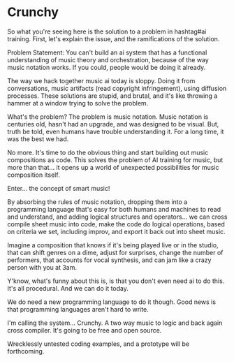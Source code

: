 # Crunchy
So what you're seeing here is the solution to a problem in hashtag#ai training.
First, let's explain the issue, and the ramifications of the solution.

Problem Statement: You can't build an ai system that has a functional understanding of music theory and orchestration, because of the way music notation works. If you could, people would be doing it already. 

The way we hack together music ai today is sloppy. Doing it from conversations, music artifacts (read copyright infringement), using diffusion processes. These solutions are stupid, and brutal, and it's like throwing a hammer at a window trying to solve the problem.

What's the problem? The problem is music notation. Music notation is centuries old, hasn't had an upgrade, and was designed to be visual. But, truth be told, even humans have trouble understanding it. For a long time, it was the best we had.

No more. It's time to do the obvious thing and start building out music compositions as code. This solves the problem of AI training for music, but more than that... it opens up a world of unexpected possibilities for music composition itself.

Enter... the concept of smart music!

By absorbing the rules of music notation, dropping them into a programming language that's easy for both humans and machines to read and understand, and adding logical structures and operators... we can cross compile sheet music into code, make the code do logical operations, based on criteria we set, including improv, and export it back out into sheet music. 

Imagine a composition that knows if it's being played live or in the studio, that can shift genres on a dime, adjust for surprises, change the number of performers, that accounts for vocal synthesis, and can jam like a crazy person with you at 3am.

Y'know, what's funny about this is, is that you don't even need ai to do this.
It's all procedural. And we can do it today.

We do need a new programming language to do it though.
Good news is that programming languages aren't hard to write.

I'm calling the system... Crunchy.
A two way music to logic and back again cross compiler.
It's going to be free and open source.

Wrecklessly untested coding examples, and a prototype will be forthcoming.
